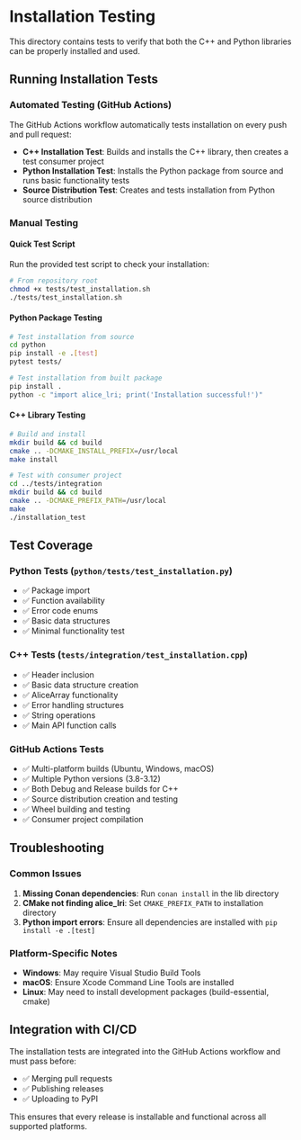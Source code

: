 # Installation Testing

This directory contains tests to verify that both the C++ and Python libraries can be properly installed and used.

## Running Installation Tests

### Automated Testing (GitHub Actions)

The GitHub Actions workflow automatically tests installation on every push and pull request:

- **C++ Installation Test**: Builds and installs the C++ library, then creates a test consumer project
- **Python Installation Test**: Installs the Python package from source and runs basic functionality tests
- **Source Distribution Test**: Creates and tests installation from Python source distribution

### Manual Testing

#### Quick Test Script

Run the provided test script to check your installation:

```bash
# From repository root
chmod +x tests/test_installation.sh
./tests/test_installation.sh
```

#### Python Package Testing

```bash
# Test installation from source
cd python
pip install -e .[test]
pytest tests/

# Test installation from built package
pip install .
python -c "import alice_lri; print('Installation successful!')"
```

#### C++ Library Testing

```bash
# Build and install
mkdir build && cd build
cmake .. -DCMAKE_INSTALL_PREFIX=/usr/local
make install

# Test with consumer project
cd ../tests/integration
mkdir build && cd build
cmake .. -DCMAKE_PREFIX_PATH=/usr/local
make
./installation_test
```

## Test Coverage

### Python Tests (`python/tests/test_installation.py`)

- ✅ Package import
- ✅ Function availability
- ✅ Error code enums
- ✅ Basic data structures
- ✅ Minimal functionality test

### C++ Tests (`tests/integration/test_installation.cpp`)

- ✅ Header inclusion
- ✅ Basic data structure creation
- ✅ AliceArray functionality
- ✅ Error handling structures
- ✅ String operations
- ✅ Main API function calls

### GitHub Actions Tests

- ✅ Multi-platform builds (Ubuntu, Windows, macOS)
- ✅ Multiple Python versions (3.8-3.12)
- ✅ Both Debug and Release builds for C++
- ✅ Source distribution creation and testing
- ✅ Wheel building and testing
- ✅ Consumer project compilation

## Troubleshooting

### Common Issues

1. **Missing Conan dependencies**: Run `conan install` in the lib directory
2. **CMake not finding alice_lri**: Set `CMAKE_PREFIX_PATH` to installation directory
3. **Python import errors**: Ensure all dependencies are installed with `pip install -e .[test]`

### Platform-Specific Notes

- **Windows**: May require Visual Studio Build Tools
- **macOS**: Ensure Xcode Command Line Tools are installed  
- **Linux**: May need to install development packages (build-essential, cmake)

## Integration with CI/CD

The installation tests are integrated into the GitHub Actions workflow and must pass before:

- ✅ Merging pull requests
- ✅ Publishing releases
- ✅ Uploading to PyPI

This ensures that every release is installable and functional across all supported platforms.
